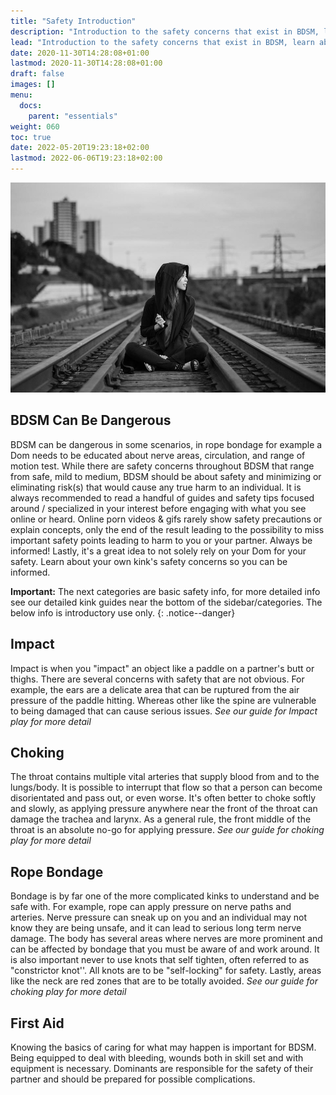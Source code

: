 ```yaml
---
title: "Safety Introduction"
description: "Introduction to the safety concerns that exist in BDSM, learn about why its important to learn about safety to protect yourself and your partner."
lead: "Introduction to the safety concerns that exist in BDSM, learn about why its important to learn about safety to protect yourself and your partner."
date: 2020-11-30T14:28:08+01:00
lastmod: 2020-11-30T14:28:08+01:00
draft: false
images: []
menu:
  docs:
    parent: "essentials"
weight: 060
toc: true
date: 2022-05-20T19:23:18+02:00
lastmod: 2022-06-06T19:23:18+02:00
---
```


![Image](railroad-tracks-863675_960_720.jpg)

## BDSM Can Be Dangerous

BDSM can be dangerous in some scenarios, in rope bondage for example a Dom needs to be educated about nerve areas, circulation, and range of motion test. While there are safety concerns throughout BDSM that range from safe, mild to medium, BDSM should be about safety and minimizing or eliminating risk(s) that would cause any true harm to an individual. It is always recommended to read a handful of guides and safety tips focused around / specialized in your interest before engaging with what you see online or heard. Online porn videos & gifs rarely show safety precautions or explain concepts, only the end of the result leading to the possibility to miss important safety points leading to harm to you or your partner. Always be informed! Lastly, it's a great idea to not solely rely on your Dom for your safety. Learn about your own kink's safety concerns so you can be informed.

**Important:** The next categories are basic safety info, for more detailed info see our detailed kink guides near the bottom of the sidebar/categories. The below info is introductory use only.
{: .notice--danger}

## Impact

Impact is when you "impact" an object like a paddle on a partner's butt or thighs. There are several concerns with safety that are not obvious. For example, the ears are a delicate area that can be ruptured from the air pressure of the paddle hitting. Whereas other like the spine are vulnerable to being damaged that can cause serious issues.
*See our guide for Impact play for more detail*

## Choking

The throat contains multiple vital arteries that supply blood from and to the lungs/body. It is possible to interrupt that flow so that a person can become disorientated and pass out, or even worse. It's often better to choke softly and slowly, as applying pressure anywhere near the front of the throat can damage the trachea and larynx. As a general rule, the front middle of the throat is an absolute no-go for applying pressure.
*See our guide for choking play for more detail*

## Rope Bondage

Bondage is by far one of the more complicated kinks to understand and be safe with. For example, rope can apply pressure on nerve paths and arteries. Nerve pressure can sneak up on you and an individual may not know they are being unsafe, and it can lead to serious long term nerve damage. The body has several areas where nerves are more prominent and can be affected by bondage that you must be aware of and work around. It is also important never to use knots that self tighten, often referred to as "constrictor knot''. All knots are to be "self-locking" for safety. Lastly, areas like the neck are red zones that are to be totally avoided.
*See our guide for choking play for more detail*

## First Aid

Knowing the basics of caring for what may happen is important for BDSM. Being equipped to deal with bleeding, wounds both in skill set and with equipment is necessary. Dominants are responsible for the safety of their partner and should be prepared for possible complications.
